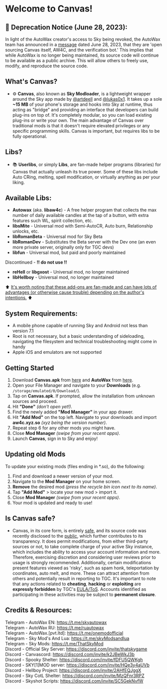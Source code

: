 # Welcome to Canvas!

## 📢 Deprecation Notice (June 28, 2023):

In light of the AutoWax creator's access to Sky being revoked, the AutoWax team has announced in a [message](https://t.me/skyautowax/102) dated June 28, 2023, that they are 'open sourcing Canvas itself, AW4C, and the verification bot.' This implies that while AutoWax is no longer being maintained, its source code will continue to be available as a public archive. This will allow others to freely use, modify, and reproduce the source code.

## What's Canvas?
- ⚙️ **Canvas**, also known as **Sky Modloader**, is a lightweight wrapper around the Sky app made by [@artdeell](https://github.com/artdeell) and [@lukas0x1](https://github.com/lukas0x1). It takes up a sole **~15 MB** of your phone's storage and hooks into Sky at runtime, thus acting as "bridge" and providing an interface that developers can build plug-ins on top of. It's completely modular, so you can load existing plug-ins or write your own. The main advantage of Canvas over traditional mods is that it doesn't require elevated privileges or any specific programming skills. Canvas is important, but requires libs to be fully operational.

## Libs?
- 📚 **Userlibs**, or simply **Libs**, are fan-made helper programs (libraries) for Canvas that actually unleash its true power. Some of these libs include Auto CRing, melting, spell modification, or virtually anything as per your liking.

## Available Libs:
- **Autowax** (aka. **libaw4c**) - A free helper program that collects the max number of daily available candles at the tap of a button, with extra features such WL, spirit collection, etc.
- **libsMite** - Universal mod with Semi-AutoCR, Auto burn, Relationship unlocks, etc.
- **libRomanBeta** - Universal mod for Sky Beta
- **libRomanDev** - Substitutes the Beta server with the Dev one (an even more private server, originally only for TGC devs)
- **libfun** - Universal mod, but paid and poorly maintained

Discontinued - **!! do not use !!**
- **reHell** or **libgxost** - Universal mod, no longer maintained
- **libHellboy** - Universal mod, no longer maintained

⬆️ <ins>It's worth noting that these add-ons are fan-made and can have lots of advantages (or otherwise cause trouble) depending on the author's intentions.</ins> ⬆️

## System Requirements:
- A mobile phone capable of running Sky and Android not less than version 7.1
- Root is not necessary, but a basic understanding of sideloading, navigating the filesystem and technical troubleshooting might come in handy
- Apple iOS and emulators are not supported

## Getting Started

1. Download **Canvas.apk** from [here](https://github.com/RomanChamelo/Canvas-Open-Source/releases/latest/download/Canvas.apk) and **AutoWax** from [here](https://cdn.discordapp.com/attachments/1015510665013776454/1133029740886900828/libdukun_1.so).
2. Open your File Manager and navigate to your **Downloads** (e.g. `/storage/emulated/0/Download/`).
3. Tap on **Canvas.apk**. If prompted, allow the installation from unknown sources and proceed.
4. Hit **"Done"** *(don't open yet!)*.
5. Find the newly added **"Mod Manager"** in your app drawer.
6. Hit **"Add Mod"** on the top left. Navigate to your downloads and import **aw4c.xyz.so** *(xyz being the version number)*.
7. Repeat step 6 for any other mods you might have.
8. Close **Mod Manager** *(swipe from your recent apps)*.
9. Launch **Canvas**, sign in to Sky and enjoy!

## Updating old Mods
To update your existing mods (files ending in *.so), do the following:
1. Find and download a newer version of your mod.
2. Navigate to the **Mod Manager** on your home screen.
3. **Remove** the desired mod *(press the recycle bin icon next to its name)*.
4. Tap **"Add Mod"** > locate your new mod > import it.
5. Close **Mod Manager** *(swipe from your recent apps)*.
6. Your mod is updated and ready to use!

## Is Canvas safe?
- Canvas, in its core form, is entirely [safe](https://www.virustotal.com/gui/file/b6cf70bfc5148b9043bee6c40f5d4662af95a7e28444bd75f2eda868cab290a7/), and its source code was recently disclosed to the [public](https://github.com/artdeell/Canvas-Open-Source), which further contributes to its transparency. It does permit modifications, from either third-party sources or not, to take complete charge of your active Sky instance, which includes the ability to access your account information and more. Therefore, exercising discretion and considering user reviews prior to usage is strongly recommended. Additionally, certain modifications present features viewed as 'risky', such as spam honk, teleportation by coordinates, auto melt, and more. These can attract attention from others and potentially result in reporting to TGC. It's important to note that any actions related to **cheating**, **hacking** or **exploiting** are **expressly forbidden** by TGC's [EULA/ToS](https://thatgamecompany.helpshift.com/hc/en/17-sky-children-of-the-light/faq/460-eula-terms-of-service/). Accounts identified as participating in these activities may be subject to **permanent closure**.

## Credits & Resources:
Telegram - AutoWax EN: https://t.me/skyautowax  
Telegram - AutoWax RU: https://t.me/ruautowax  
Telegram - AutoWax.[pvt.ltd]:
 https://t.me/onemodofficial  
Telegram - Sky Mod's And Lua: https://t.me/skyModsandlua  
Telegram - Sky Mods: https://t.me/ThatSkyMod  
Discord - Official Sky Server: https://discord.com/invite/thatskygame  
Discord - Canvascord: https://discord.com/invite/k2JBeWkJ3b  
Discord - Spooky Shelter: https://discord.com/invite/fDFU5QWKgh  
Discord - SKY[1]MOD server: https://discord.com/invite/HQe3y4aUVb  
Discord - Hellboy Project: https://discord.com/invite/2AHfEQJggX  
Discord - Sky CotL Shelter: https://discord.com/invite/MzQFnr3RPZ  
Discord - Skyshot Scripts: https://discord.com/invite/SC5GekNvfW  
